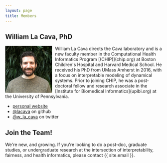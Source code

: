 ```yaml
---
layout: page
title: Members
---
```


## William La Cava, PhD 

<img style="float: left; padding: 0px 10px 0px 0px;" width="150" height="150" src="/docs/assets/profile_pic_small.JPG" alt="pic of William La Cava"/>
William La Cava directs the Cava laboratory and is a new faculty member in the Computational Health Informatics Program [(CHIP)](chip.org) at Boston Children's Hospital and Harvard Medical School. 
He received his PhD from UMass Amherst in 2016, with a focus on interpretable modeling of dynamical systems. 
Prior to joining CHIP, he was a post-doctoral fellow and research associate in the [Institute for Biomedical Informatics](upibi.org) at the University of Pennsylvania. 

- [personal website](williamlacava.com)
- [@lacava](github.com/lacava) on github
- [@w_la_cava](twitter.com/w_la_cava) on twitter


## Join the Team!

We're new, and growing. 
If you're looking to do a post-doc, graduate studies, or undergraduate research at the intersection of interpretability, fairness, and health informatics, please contact {{ site.email }}. 
